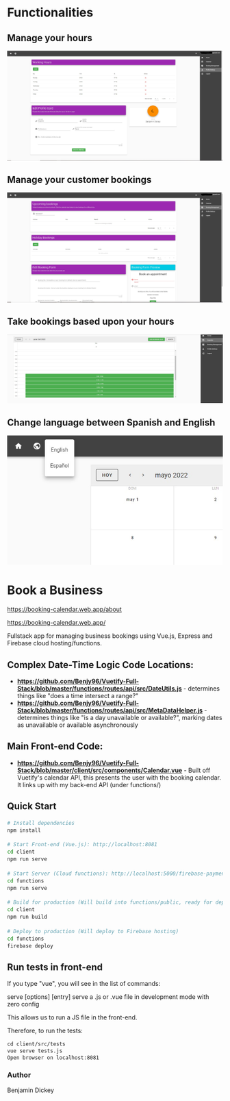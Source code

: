 
# Functionalities

## Manage your hours
![alt text](./_manage_hours.jpg)

## Manage your customer bookings
![alt text](./_manage_bookings.jpg)

## Take bookings based upon your hours
![alt text](./_take_bookings.jpg)

## Change language between Spanish and English
![alt text](./_change_language.jpg)

# Book a Business

https://booking-calendar.web.app/about

https://booking-calendar.web.app/

Fullstack app for managing business bookings using Vue.js, Express and Firebase cloud hosting/functions.

## Complex Date-Time Logic Code Locations:

- **https://github.com/Benjy96/Vuetify-Full-Stack/blob/master/functions/routes/api/src/DateUtils.js** - determines things like "does a time intersect a range?"
- **https://github.com/Benjy96/Vuetify-Full-Stack/blob/master/functions/routes/api/src/MetaDataHelper.js** - determines things like "is a day unavailable or available?", marking dates as unavailable or available asynchronously

## Main Front-end Code:

- **https://github.com/Benjy96/Vuetify-Full-Stack/blob/master/client/src/components/Calendar.vue** - Built off Vuetify's calendar API, this presents the user with the booking calendar. It links up with my back-end API (under functions/)

## Quick Start

```bash
# Install dependencies
npm install

# Start Front-end (Vue.js): http://localhost:8081
cd client
npm run serve

# Start Server (Cloud functions): http://localhost:5000/firebase-payment-test/us-central1/app
cd functions
npm run serve

# Build for production (Will build into functions/public, ready for deployment)
cd client
npm run build

# Deploy to production (Will deploy to Firebase hosting)
cd functions
firebase deploy
```

## Run tests in front-end

If you type "vue", you will see in the list of commands:

  serve [options] [entry]                    serve a .js or .vue file in development mode with zero config

This allows us to run a JS file in the front-end.

Therefore, to run the tests:

```
cd client/src/tests
vue serve tests.js
Open browser on localhost:8081
```

### Author

Benjamin Dickey
